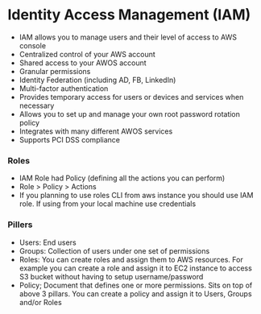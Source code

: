 # Identity Access Management (IAM)

- IAM allows you to manage users and their level of access to AWS console
- Centralized control of your AWS account
- Shared access to your AWOS account
- Granular permissions
- Identity Federation (including AD, FB, LinkedIn)
- Multi-factor authentication
- Provides temporary access for users or devices and services when necessary
- Allows you to set up and manage your own root password rotation policy
- Integrates with many different AWOS services
- Supports PCI DSS compliance

### Roles
- IAM Role had Policy (defining all the actions you can perform)
- Role > Policy > Actions
- If you planning to use roles CLI from aws instance you should use IAM role. If using from your local machine use credentials
  
### Pillers

- Users: End users
- Groups: Collection of users under one set of permissions
- Roles: You can create roles and assign them to AWS resources. For example you can create a role and assign it to EC2 instance to access S3 bucket without having to setup username/password
- Policy; Document that defines one or more permissions. Sits on top of above 3 pillars. You can create a policy and assign it to Users, Groups and/or Roles
